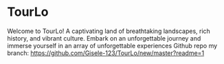 # TourLo
Welcome to TourLo! A captivating land of breathtaking landscapes, rich history, and vibrant culture. Embark on an unforgettable journey and immerse yourself in an array of unforgettable experiences
Github repo my branch: https://github.com/Gisele-123/TourLo/new/master?readme=1
